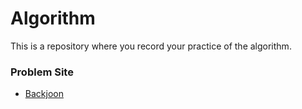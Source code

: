 # Algorithm

This is a repository where you record your practice of the algorithm.

### Problem Site

- [Backjoon](https://www.acmicpc.net/)
